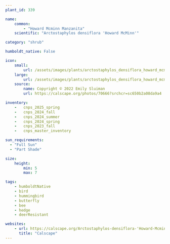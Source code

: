 ```yaml
---
plant_id: 339

name: 
    common: 
        - "Howard Mcminn Manzanita"
    scientific: "Arctostaphylos densiflora 'Howard McMinn'"

category: "shrub"

humboldt_native: False

icon: 
    small: 
        url: /assets/images/plants/arctostaphylos_densiflora_howard_mcminn_sm.jpg 
    large: 
        url: /assets/images/plants/arctostaphylos_densiflora_howard_mcminn_lg.jpg 
    source: 
        name: Copyright © 2022 Emily Sluiman
        url: https://calscape.org/photos/70666?srchcr=sc650b2a08da9a4 

inventory: 
    -   cnps_2025_spring
    -   cnps_2024_fall
    -   cnps_2024_summer
    -   cnps_2024_spring
    -   cnps_2023_fall
    -   cnps_master_inventory

sun_requirements:
  - "Full Sun"
  - "Part Shade"

size:
    height: 
        min: 5
        max: 7

tags:
    - humboldtNative
    - bird
    - hummingbird
    - butterfly
    - bee
    - hedge
    - deerResistant

websites:
    - url: https://calscape.org/Arctostaphylos-densiflora-'Howard-Mcminn'-(Howard-Mcminn-Manzanita) 
      title: "Calscape"
---
```





